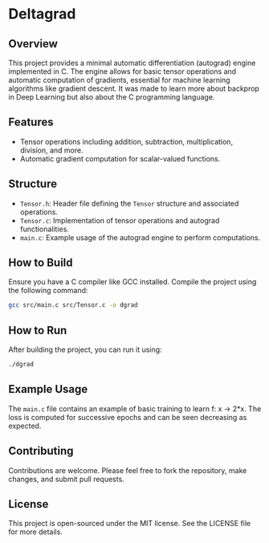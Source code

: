 # Deltagrad

## Overview
This project provides a minimal automatic differentiation (autograd) engine implemented in C. The engine allows for basic tensor operations and automatic computation of gradients, essential for machine learning algorithms like gradient descent.
It was made to learn more about backprop in Deep Learning but also about the C programming language.

## Features
- Tensor operations including addition, subtraction, multiplication, division, and more.
- Automatic gradient computation for scalar-valued functions.

## Structure
- `Tensor.h`: Header file defining the `Tensor` structure and associated operations.
- `Tensor.c`: Implementation of tensor operations and autograd functionalities.
- `main.c`: Example usage of the autograd engine to perform computations.

## How to Build
Ensure you have a C compiler like GCC installed. Compile the project using the following command:
```bash
gcc src/main.c src/Tensor.c -o dgrad
```

## How to Run
After building the project, you can run it using:
```bash
./dgrad
```

## Example Usage
The `main.c` file contains an example of basic training to learn f: x -> 2*x. 
The loss is computed for successive epochs and can be seen decreasing as expected.

## Contributing
Contributions are welcome. Please feel free to fork the repository, make changes, and submit pull requests.

## License
This project is open-sourced under the MIT license. See the LICENSE file for more details.

